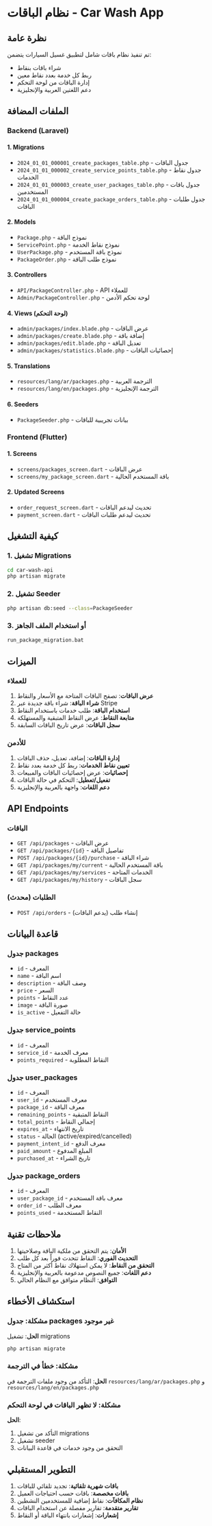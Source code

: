 # نظام الباقات - Car Wash App

## نظرة عامة
تم تنفيذ نظام باقات شامل لتطبيق غسيل السيارات يتضمن:
- شراء باقات بنقاط
- ربط كل خدمة بعدد نقاط معين
- إدارة الباقات من لوحة التحكم
- دعم اللغتين العربية والإنجليزية

## الملفات المضافة

### Backend (Laravel)

#### 1. Migrations
- `2024_01_01_000001_create_packages_table.php` - جدول الباقات
- `2024_01_01_000002_create_service_points_table.php` - جدول نقاط الخدمات
- `2024_01_01_000003_create_user_packages_table.php` - جدول باقات المستخدمين
- `2024_01_01_000004_create_package_orders_table.php` - جدول طلبات الباقات

#### 2. Models
- `Package.php` - نموذج الباقة
- `ServicePoint.php` - نموذج نقاط الخدمة
- `UserPackage.php` - نموذج باقة المستخدم
- `PackageOrder.php` - نموذج طلب الباقة

#### 3. Controllers
- `API/PackageController.php` - API للعملاء
- `Admin/PackageController.php` - لوحة تحكم الأدمن

#### 4. Views (لوحة التحكم)
- `admin/packages/index.blade.php` - عرض الباقات
- `admin/packages/create.blade.php` - إضافة باقة
- `admin/packages/edit.blade.php` - تعديل الباقة
- `admin/packages/statistics.blade.php` - إحصائيات الباقات

#### 5. Translations
- `resources/lang/ar/packages.php` - الترجمة العربية
- `resources/lang/en/packages.php` - الترجمة الإنجليزية

#### 6. Seeders
- `PackageSeeder.php` - بيانات تجريبية للباقات

### Frontend (Flutter)

#### 1. Screens
- `screens/packages_screen.dart` - عرض الباقات
- `screens/my_package_screen.dart` - باقة المستخدم الحالية

#### 2. Updated Screens
- `order_request_screen.dart` - تحديث ليدعم الباقات
- `payment_screen.dart` - تحديث ليدعم طلبات الباقات

## كيفية التشغيل

### 1. تشغيل Migrations
```bash
cd car-wash-api
php artisan migrate
```

### 2. تشغيل Seeder
```bash
php artisan db:seed --class=PackageSeeder
```

### 3. أو استخدام الملف الجاهز
```bash
run_package_migration.bat
```

## الميزات

### للعملاء
1. **عرض الباقات**: تصفح الباقات المتاحة مع الأسعار والنقاط
2. **شراء الباقة**: شراء باقة جديدة عبر Stripe
3. **استخدام الباقة**: طلب خدمات باستخدام النقاط
4. **متابعة النقاط**: عرض النقاط المتبقية والمستهلكة
5. **سجل الباقات**: عرض تاريخ الباقات السابقة

### للأدمن
1. **إدارة الباقات**: إضافة، تعديل، حذف الباقات
2. **تعيين نقاط الخدمات**: ربط كل خدمة بعدد نقاط
3. **إحصائيات**: عرض إحصائيات الباقات والمبيعات
4. **تفعيل/تعطيل**: التحكم في حالة الباقات
5. **دعم اللغات**: واجهة بالعربية والإنجليزية

## API Endpoints

### الباقات
- `GET /api/packages` - عرض الباقات
- `GET /api/packages/{id}` - تفاصيل الباقة
- `POST /api/packages/{id}/purchase` - شراء الباقة
- `GET /api/packages/my/current` - باقة المستخدم الحالية
- `GET /api/packages/my/services` - الخدمات المتاحة
- `GET /api/packages/my/history` - سجل الباقات

### الطلبات (محدث)
- `POST /api/orders` - إنشاء طلب (يدعم الباقات)

## قاعدة البيانات

### جدول packages
- `id` - المعرف
- `name` - اسم الباقة
- `description` - وصف الباقة
- `price` - السعر
- `points` - عدد النقاط
- `image` - صورة الباقة
- `is_active` - حالة التفعيل

### جدول service_points
- `id` - المعرف
- `service_id` - معرف الخدمة
- `points_required` - النقاط المطلوبة

### جدول user_packages
- `id` - المعرف
- `user_id` - معرف المستخدم
- `package_id` - معرف الباقة
- `remaining_points` - النقاط المتبقية
- `total_points` - إجمالي النقاط
- `expires_at` - تاريخ الانتهاء
- `status` - الحالة (active/expired/cancelled)
- `payment_intent_id` - معرف الدفع
- `paid_amount` - المبلغ المدفوع
- `purchased_at` - تاريخ الشراء

### جدول package_orders
- `id` - المعرف
- `user_package_id` - معرف باقة المستخدم
- `order_id` - معرف الطلب
- `points_used` - النقاط المستخدمة

## ملاحظات تقنية

1. **الأمان**: يتم التحقق من ملكية الباقة وصلاحيتها
2. **التحديث الفوري**: النقاط تتحدث فوراً بعد كل طلب
3. **التحقق من النقاط**: لا يمكن استهلاك نقاط أكثر من المتاح
4. **دعم اللغات**: جميع النصوص مدعومة بالعربية والإنجليزية
5. **التوافق**: النظام متوافق مع النظام الحالي

## استكشاف الأخطاء

### مشكلة: جدول packages غير موجود
**الحل**: تشغيل migrations
```bash
php artisan migrate
```

### مشكلة: خطأ في الترجمة
**الحل**: التأكد من وجود ملفات الترجمة في `resources/lang/ar/packages.php` و `resources/lang/en/packages.php`

### مشكلة: لا تظهر الباقات في لوحة التحكم
**الحل**: 
1. التأكد من تشغيل migrations
2. تشغيل seeder
3. التحقق من وجود خدمات في قاعدة البيانات

## التطوير المستقبلي

1. **باقات شهرية تلقائية**: تجديد تلقائي للباقات
2. **باقات مخصصة**: باقات حسب احتياجات العميل
3. **نظام المكافآت**: نقاط إضافية للمستخدمين النشطين
4. **تقارير متقدمة**: تقارير مفصلة عن استخدام الباقات
5. **إشعارات**: إشعارات بانتهاء الباقة أو النقاط 
